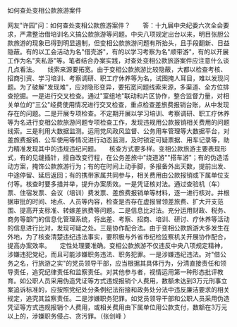 如何查处变相公款旅游案件

网友"许园"问：如何查处变相公款旅游案件？　　答：十九届中央纪委六次全会要求，严肃整治借培训名义搞公款旅游等问题。中央八项规定出台以来，明目张胆公款旅游的现象已得到明显遏制，但变相公款旅游问题有所抬头，且手段翻新、日益隐蔽。有的以工会活动为名"借壳游"，有的以学习考察为名"顺带游"，有的以开展工作为名"夹私游"等。笔者结合办案实践，对查处变相公款旅游案件应注意什么谈几点看法。　　线索来源要拓宽。由于变相公款旅游比较隐蔽，大都以检查考核、招商引资、学习培训、考察调研、职工疗休养等为名，试图掩人耳目，难以发现问题。为了破解"发现难"，应对隐形变异，要拓宽问题线索来源，多渠道、全方位排查挖掘。一是进行交叉检查。通过"室组地"联动和片区协作，整合监督力量，对相关单位的"三公"经费使用情况进行交叉检查，重点检查差旅费报销台账，从中发现存在的问题。二是开展专项检查。不定期开展以学习培训、考察调研、职工疗休养等为名进行变相公款旅游问题专项检查工作，发现违规用公款报销相关费用的问题线索。三是利用大数据监测。运用党风政风监督、公务用车管理等大数据平台，对差旅费报销、公车使用等情况进行动态监测，及时锁定可疑票据、用车记录等，助力精准发现其中的违规违纪问题。　　核查方式要多样。变相公款旅游主要表现形式，有的见缝插针，擅自改变行程，在公务差旅中"绕道游""搭车游"；有的伪造活动方案，掩饰公款旅游行为；有的在时间上动手脚，多报备外出天数，提前出发、中途停留、延后返回；有的携带家属共同参与，相关费用由公款报销或下属单位支付等。核查时要多措并举，提升办案质效。一是凭证核对法。通过查验机（车）票、住宿发票、会议（培训）费发票、差旅费报销单等材料，逐一进行核对。并根据审批的时间、地点、人员等内容，检查是否存在虚报冒领差旅费、扩大开支范围、提高开支标准、转嫁差旅费等问题。二是信息比对法。充分运用财政、税务、商务等部门的信息化管理系统，将出差、考察、招商、培训、研讨、疗休养等活动的信息进行比对，发现可疑之处。三是协作配合法。由于变相公款旅游大多发生在外地，为了核查清楚违纪违法事实，要积极与外省市纪检监察机关开展协作配合，提高办案效率。　　定性处理要准确。变相公款旅游不仅违反中央八项规定精神，涉嫌违犯党纪，而且可能涉嫌职务违法、职务犯罪。一是涉嫌违纪违法。对"借公务之名，行旅游之实"的党员领导干部，应当根据其具体行为，分清直接责任和领导责任，追究纪律责任和监察责任。对其他参与者，视情运用第一种形态批评教育。如公职人员采用伪造凭证等方式违规报销个人费用，数额未达到3万元刑事立案追诉标准的，应按照党纪处分条例纪法衔接和政务处分法中违反廉洁要求的相关规定，追究其监察责任。二是涉嫌职务犯罪。如党员领导干部和公职人员采用伪造凭证等方式违规报销个人费用，或相关费用由下属单位用公款支付，数额在3万元以上的，涉嫌职务侵占、贪污罪。（张剑峰
）
